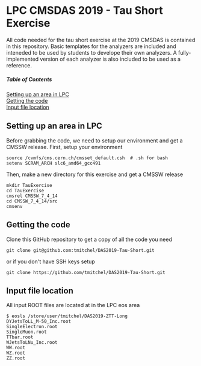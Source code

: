 # LPC CMSDAS 2019 - Tau Short Exercise

All code needed for the tau short exercise at the 2019 CMSDAS is contained in this repository. Basic templates for the analyzers are included and inteneded to be used by students to develope their own analyzers. A fully-implemented version of each analyzer is also included to be used as a reference.

##### Table of Contents
[Setting up an area in LPC](#lpc) <br/>
[Getting the code](#code) <br/>
[Input file location](#location) <br/>


<a name="lpc"/>

## Setting up an area in LPC
Before grabbing the code, we need to setup our environment and get a CMSSW release. First, setup your environment

```
source /cvmfs/cms.cern.ch/cmsset_default.csh  # .sh for bash
setenv SCRAM_ARCH slc6_amd64_gcc491
```

Then, make a new directory for this exercise and get a CMSSW release
```
mkdir TauExercise
cd TauExercise
cmsrel CMSSW_7_4_14
cd CMSSW_7_4_14/src
cmsenv
```

<a name="code"/>

## Getting the code
Clone this GitHub repository to get a copy of all the code you need
```
git clone git@github.com:tmitchel/DAS2019-Tau-Short.git
```
or if you don't have SSH keys setup
```
git clone https://github.com/tmitchel/DAS2019-Tau-Short.git
```

<a name="location"/>

## Input file location
All input ROOT files are located at in the LPC eos area
```
$ eosls /store/user/tmitchel/DAS2019-ZTT-Long
DYJetsToLL_M-50_Inc.root
SingleElectron.root
SingleMuon.root
TTbar.root
WJetsToLNu_Inc.root
WW.root
WZ.root
ZZ.root
```
